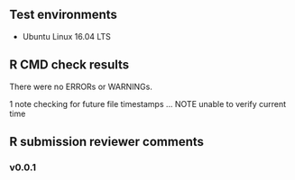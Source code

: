 ## Test environments
* Ubuntu Linux 16.04 LTS

## R CMD check results
There were no ERRORs or WARNINGs. 

1 note
checking for future file timestamps ... NOTE unable to verify current time

## R submission reviewer comments

### v0.0.1
